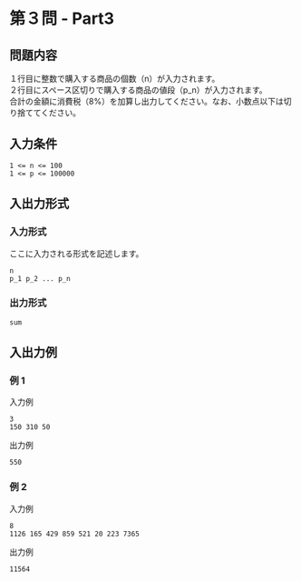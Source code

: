 # 第３問 - Part3

## 問題内容
１行目に整数で購入する商品の個数（n）が入力されます。  
２行目にスペース区切りで購入する商品の値段（p_n）が入力されます。  
合計の金額に消費税（8%）を加算し出力してください。なお、小数点以下は切り捨ててください。  

## 入力条件
```
1 <= n <= 100
1 <= p <= 100000
```

## 入出力形式

### 入力形式
ここに入力される形式を記述します。
```
n
p_1 p_2 ... p_n
```

### 出力形式
```
sum
```

## 入出力例

### 例 1
入力例
```
3
150 310 50
```

出力例
```
550
```

### 例 2
入力例
```
8
1126 165 429 859 521 20 223 7365
```

出力例
```
11564
```
